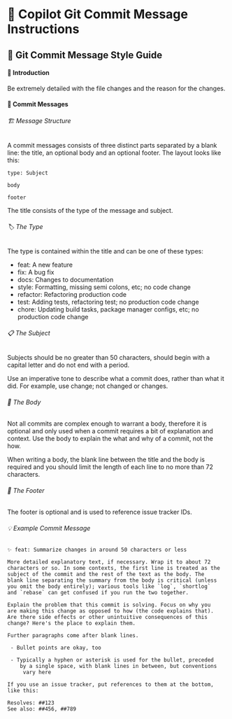 # 🚀 Copilot Git Commit Message Instructions

## 🚀 Git Commit Message Style Guide

#### 📝 Introduction
Be extremely detailed with the file changes and the reason for the changes.

#### 💌 Commit Messages

###### 🏗️ Message Structure
A commit messages consists of three distinct parts separated by a blank line: the title, an optional body and an optional footer. The layout looks like this:

```text
type: Subject

body

footer
```

The title consists of the type of the message and subject.

###### 🏷️ The Type
The type is contained within the title and can be one of these types:

- feat: A new feature
- fix: A bug fix
- docs: Changes to documentation
- style: Formatting, missing semi colons, etc; no code change
- refactor: Refactoring production code
- test: Adding tests, refactoring test; no production code change
- chore: Updating build tasks, package manager configs, etc; no production code change

###### 📋 The Subject
Subjects should be no greater than 50 characters, should begin with a capital letter and do not end with a period.

Use an imperative tone to describe what a commit does, rather than what it did. For example, use change; not changed or changes.

###### 📝 The Body
Not all commits are complex enough to warrant a body, therefore it is optional and only used when a commit requires a bit of explanation and context. Use the body to explain the what and why of a commit, not the how.

When writing a body, the blank line between the title and the body is required and you should limit the length of each line to no more than 72 characters.

###### 👣 The Footer
The footer is optional and is used to reference issue tracker IDs.

###### 💡 Example Commit Message
```text
✨ feat: Summarize changes in around 50 characters or less

More detailed explanatory text, if necessary. Wrap it to about 72
characters or so. In some contexts, the first line is treated as the
subject of the commit and the rest of the text as the body. The
blank line separating the summary from the body is critical (unless
you omit the body entirely); various tools like `log`, `shortlog`
and `rebase` can get confused if you run the two together.

Explain the problem that this commit is solving. Focus on why you
are making this change as opposed to how (the code explains that).
Are there side effects or other unintuitive consequences of this
change? Here's the place to explain them.

Further paragraphs come after blank lines.

 - Bullet points are okay, too

 - Typically a hyphen or asterisk is used for the bullet, preceded
    by a single space, with blank lines in between, but conventions
     vary here

If you use an issue tracker, put references to them at the bottom,
like this:

Resolves: ##123
See also: ##456, ##789
```